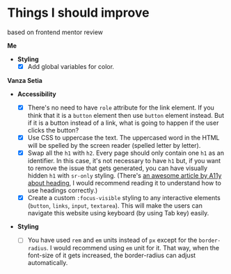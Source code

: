 # Things I should improve

based on frontend mentor review

**Me**

-   **Styling**
    -   [x] Add global variables for color.

**Vanza Setia**

-   **Accessibility**

    -   [x] There's no need to have `role` attribute for the link element. If you think that it is a `button` element then use `button` element instead. But if it is a button instead of a link, what is going to happen if the user clicks the button?
    -   [x] Use CSS to uppercase the text. The uppercased word in the HTML will be spelled by the screen reader (spelled letter by letter).
    -   [x] Swap all the `h1` with `h2`. Every page should only contain one `h1` as an identifier. In this case, it's not necessary to have `h1` but, if you want to remove the issue that gets generated, you can have visually hidden `h1` with `sr-only` styling. (There's [an awesome article by A11y about heading](https://www.a11yproject.com/posts/how-to-accessible-heading-structure/), I would recommend reading it to understand how to use headings correctly.)
    -   [x] Create a custom `:focus-visible` styling to any interactive elements (`button`, `links`, `input`, `textarea`). This will make the users can navigate this website using keyboard (by using Tab key) easily.

-   **Styling**
    -   [ ] You have used `rem` and `em` units instead of `px` except for the `border-radius`. I would recommend using `em` unit for it. That way, when the font-size of it gets increased, the border-radius can adjust automatically.
